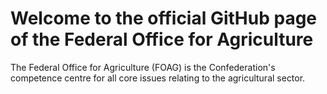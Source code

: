# Welcome to the official GitHub page of the Federal Office for Agriculture

The Federal Office for Agriculture (FOAG) is the Confederation's competence centre for all core issues relating to the agricultural sector.